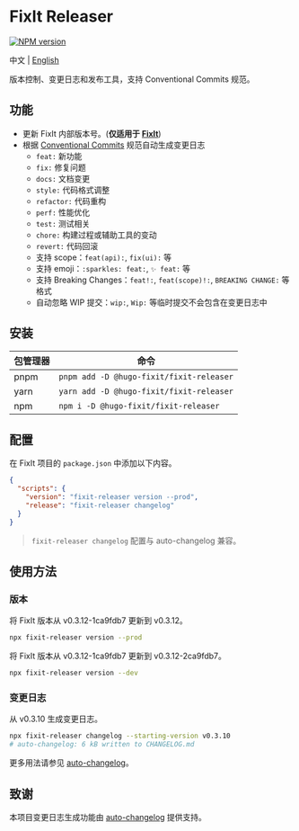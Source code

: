 # FixIt Releaser

[![NPM version](https://img.shields.io/npm/v/@hugo-fixit/fixit-releaser.svg)](https://www.npmjs.com/package/@hugo-fixit/fixit-releaser)

中文 | [English](/README.en.md)

版本控制、变更日志和发布工具，支持 Conventional Commits 规范。

## 功能

- 更新 FixIt 内部版本号。(**仅适用于 [FixIt](https://github.com/hugo-fixit/FixIt)**)
- 根据 [Conventional Commits](https://www.conventionalcommits.org/zh-hans/v1.0.0/) 规范自动生成变更日志
  - `feat:` 新功能
  - `fix:` 修复问题
  - `docs:` 文档变更
  - `style:` 代码格式调整
  - `refactor:` 代码重构
  - `perf:` 性能优化
  - `test:` 测试相关
  - `chore:` 构建过程或辅助工具的变动
  - `revert:` 代码回滚
  - 支持 scope：`feat(api):`, `fix(ui):` 等
  - 支持 emoji：`:sparkles: feat:`, `✨ feat:` 等
  - 支持 Breaking Changes：`feat!:`, `feat(scope)!:`, `BREAKING CHANGE:` 等格式
  - 自动忽略 WIP 提交：`wip:`, `Wip:` 等临时提交不会包含在变更日志中

## 安装

| 包管理器 | 命令                                      |
| -------- | ----------------------------------------- |
| pnpm     | `pnpm add -D @hugo-fixit/fixit-releaser`  |
| yarn     | `yarn add -D @hugo-fixit/fixit-releaser`  |
| npm      | `npm i -D @hugo-fixit/fixit-releaser`     |

## 配置

在 FixIt 项目的 `package.json` 中添加以下内容。

```json
{
  "scripts": {
    "version": "fixit-releaser version --prod",
    "release": "fixit-releaser changelog"
  }
}
```

> `fixit-releaser changelog` 配置与 auto-changelog 兼容。

## 使用方法

### 版本

将 FixIt 版本从 v0.3.12-1ca9fdb7 更新到 v0.3.12。

```bash
npx fixit-releaser version --prod
```

将 FixIt 版本从 v0.3.12-1ca9fdb7 更新到 v0.3.12-2ca9fdb7。

```bash
npx fixit-releaser version --dev
```

### 变更日志

从 v0.3.10 生成变更日志。

```bash
npx fixit-releaser changelog --starting-version v0.3.10
# auto-changelog: 6 kB written to CHANGELOG.md
```

更多用法请参见 [auto-changelog](https://github.com/cookpete/auto-changelog)。

## 致谢

本项目变更日志生成功能由 [auto-changelog](https://github.com/cookpete/auto-changelog) 提供支持。
